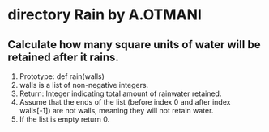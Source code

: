 # directory  Rain by A.OTMANI
## Calculate how many square units of water will be retained after it rains.
1) Prototype: def rain(walls)
2) walls is a list of non-negative integers.
3) Return: Integer indicating total amount of rainwater retained.
4) Assume that the ends of the list (before index 0 and after index walls[-1]) are not walls, meaning they will not retain water.
5) If the list is empty return 0.

